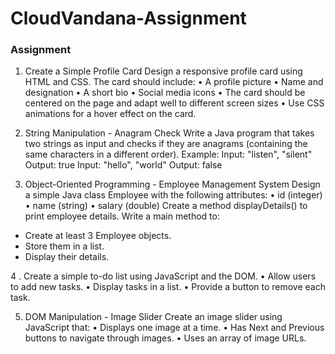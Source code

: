 # CloudVandana-Assignment

### Assignment
1. Create a Simple Profile Card
Design a responsive profile card using HTML and CSS. The card should include:
• A profile picture
• Name and designation
• A short bio
• Social media icons
• The card should be centered on the page and adapt well to different screen sizes
• Use CSS animations for a hover effect on the card.


2. String Manipulation - Anagram Check
Write a Java program that takes two strings as input and checks if they are anagrams
(containing the same characters in a different order).
Example:
Input: "listen", "silent"
Output: true
Input: "hello", "world"
Output: false


3. Object-Oriented Programming - Employee Management System
Design a simple Java class Employee with the following attributes:
• id (integer)
• name (string)
• salary (double)
Create a method displayDetails() to print employee details. Write a main method to:
  - Create at least 3 Employee objects.
  - Store them in a list.
  - Display their details.


4 . Create a simple to-do list using JavaScript and the DOM.
• Allow users to add new tasks.
• Display tasks in a list.
• Provide a button to remove each task.

5. DOM Manipulation - Image Slider
Create an image slider using JavaScript that:
• Displays one image at a time.
• Has Next and Previous buttons to navigate through images.
• Uses an array of image URLs.
